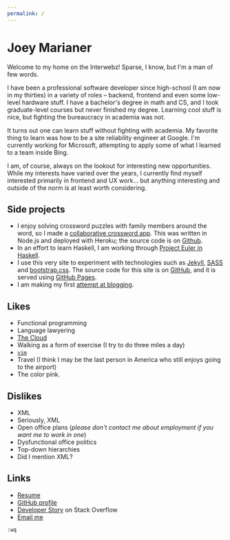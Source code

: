 ```yaml
---
permalink: /
---
```

Joey Marianer
=============
Welcome to my home on the Interwebz! Sparse, I know, but I'm a man of few words.

I have been a professional software developer since high-school (I am now in my
thirties) in a variety of roles – backend, frontend and even some low-level
hardware stuff. I have a bachelor's degree in math and CS, and I took
graduate-level courses but never finished my degree. Learning cool stuff is
nice, but fighting the bureaucracy in academia was not.

It turns out one can learn stuff without fighting with academia. My favorite
thing to learn was how to be a site reliability engineer at Google.  I'm
currently working for Microsoft, attempting to apply some of what I learned to
a team inside Bing.

I am, of course, always on the lookout for interesting new opportunities. While
my interests have varied over the years, I currently find myself interested
primarily in frontend and UX work... but anything interesting and outside of
the norm is at least worth considering.

Side projects
-------------
- I enjoy solving crossword puzzles with family members around the word, so I made a [collaborative crossword app](http://crosswords.joeym.org/create/English). This was written in Node.js and deployed with Heroku; the source code is on [Github](https://github.com/jmarianer/crossword).
- In an effort to learn Haskell, I am working through [Project Euler in Haskell](https://github.com/jmarianer/euler-haskell).
- I use this very site to experiment with technologies such as [Jekyll](https://jekyllrb.com/), [SASS](http://sass-lang.com/) and [bootstrap.css](http://getbootstrap.com/). The source code for this site is on [GitHub](https://github.com/jmarianer/website/tree/gh-pages), and it is served using [GitHub Pages](https://pages.github.com/).
- I am making my first [attempt at blogging](/blog).

Likes
-----
- Functional programming
- Language lawyering
- [The Cloud](https://xkcd.com/908/)
- Walking as a form of exercise (I try to do three miles a day)
- [`vim`](http://www.vim.org)
- Travel (I think I may be the last person in America who still enjoys going to the airport)
- The color <span class="pink">pink</span>.

Dislikes
--------
- XML
- Seriously, XML
- Open office plans (*please don't contact me about employment if you want me to work in one*)
- Dysfunctional office politics
- Top-down hierarchies
- Did I mention XML?

Links
-----
- [Resume](https://docs.google.com/document/d/1EHy0hI-4FevTn2Hz495xuqm4nI13VU4GVD8xkdWlDS8/edit?usp=sharing)
- [GitHub profile](https://github.com/jmarianer)
- [Developer Story](http://stackoverflow.com/story/joeym) on Stack Overflow
- [Email me](mailto:me@joeym.org)

`:wq`
